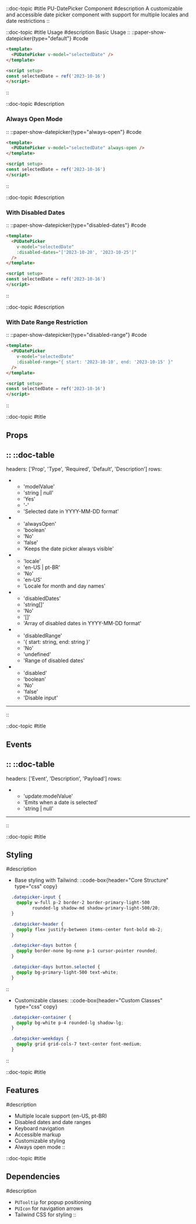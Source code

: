 
::doc-topic
#title
PU-DatePicker Component
#description
A customizable and accessible date picker component with support for multiple locales and date restrictions
::

::doc-topic
#title
Usage
#description
Basic Usage
::
::paper-show-datepicker{type="default"}
#code
```html
<template>
  <PUDatePicker v-model="selectedDate" />
</template>

<script setup>
const selectedDate = ref('2023-10-16')
</script>
```
::

::doc-topic
#description
### Always Open Mode
::
::paper-show-datepicker{type="always-open"}
#code
```html
<template>
  <PUDatePicker v-model="selectedDate" always-open />
</template>

<script setup>
const selectedDate = ref('2023-10-16')
</script>
```
::

::doc-topic
#description
### With Disabled Dates
::
::paper-show-datepicker{type="disabled-dates"}
#code
```html
<template>
  <PUDatePicker
    v-model="selectedDate"
    :disabled-dates="['2023-10-20', '2023-10-25']"
  />
</template>

<script setup>
const selectedDate = ref('2023-10-16')
</script>
```
::

::doc-topic
#description
### With Date Range Restriction
::
::paper-show-datepicker{type="disabled-range"}
#code
```html
<template>
  <PUDatePicker
    v-model="selectedDate"
    :disabled-range="{ start: '2023-10-10', end: '2023-10-15' }"
  />
</template>

<script setup>
const selectedDate = ref('2023-10-16')
</script>
```
::

::doc-topic
#title
## Props
::
::doc-table
---
headers: ['Prop', 'Type', 'Required', 'Default', 'Description']
rows:
  - - 'modelValue'
    - 'string | null'
    - 'Yes'
    - '-'
    - 'Selected date in YYYY-MM-DD format'
  - - 'alwaysOpen'
    - 'boolean'
    - 'No'
    - 'false'
    - 'Keeps the date picker always visible'
  - - 'locale'
    - 'en-US | pt-BR'
    - 'No'
    - 'en-US'
    - 'Locale for month and day names'
  - - 'disabledDates'
    - 'string[]'
    - 'No'
    - '[]'
    - 'Array of disabled dates in YYYY-MM-DD format'
  - - 'disabledRange'
    - '{ start: string, end: string }'
    - 'No'
    - 'undefined'
    - 'Range of disabled dates'
  - - 'disabled'
    - 'boolean'
    - 'No'
    - 'false'
    - 'Disable input'
---
::

::doc-topic
#title
## Events
::
::doc-table
---
headers: ['Event', 'Description', 'Payload']
rows:
  - - 'update:modelValue'
    - 'Emits when a date is selected'
    - 'string | null'
---
::

::doc-topic
#title
## Styling
#description
- Base styling with Tailwind:
::code-box{header="Core Structure" type="css" copy}
```css
  .datepicker-input {
    @apply w-full p-2 border-2 border-primary-light-500 
          rounded-lg shadow-md shadow-primary-light-500/20;
  }

  .datepicker-header {
    @apply flex justify-between items-center font-bold mb-2;
  }

  .datepicker-days button {
    @apply border-none bg-none p-1 cursor-pointer rounded;
  }

  .datepicker-days button.selected {
    @apply bg-primary-light-500 text-white;
  }
```
::
- Customizable classes:
::code-box{header="Custom Classes" type="css" copy}
```css
  .datepicker-container {
    @apply bg-white p-4 rounded-lg shadow-lg;
  }

  .datepicker-weekdays {
    @apply grid grid-cols-7 text-center font-medium;
  }
```
::

::doc-topic
#title
## Features
#description
- Multiple locale support (en-US, pt-BR)
- Disabled dates and date ranges
- Keyboard navigation
- Accessible markup
- Customizable styling
- Always open mode
::

::doc-topic
#title
## Dependencies
#description
- `PUTooltip` for popup positioning
- `PUIcon` for navigation arrows
- Tailwind CSS for styling
::

